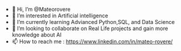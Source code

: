 - 👋 Hi, I’m @Mateorovere
- 👀 I’m interested in Artificial intelligence
- 🌱 I’m currently learning Advianced Python,SQL, and Data Science
- 💞️ I’m looking to collaborate on Real Life projects and gain more knowledge about AI
- 📫 How to reach me : https://www.linkedin.com/in/mateo-rovere/

<!---
Mateorovere/Mateorovere is a ✨ special ✨ repository because its `README.md` (this file) appears on your GitHub profile.
You can click the Preview link to take a look at your changes.
--->
